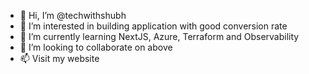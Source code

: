- 👋 Hi, I’m @techwithshubh
- 👀 I’m interested in building application with good conversion rate
- 🌱 I’m currently learning NextJS, Azure, Terraform and Observability
- 💞️ I’m looking to collaborate on above
- 📫 Visit my website

<!---
techwithshubh/techwithshubh is a ✨ special ✨ repository because its `README.md` (this file) appears on your GitHub profile.
You can click the Preview link to take a look at your changes.
--->
